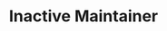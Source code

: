 ---
github: hrxorxm
name: 이하람
title: Inactive Maintainer
team: Alumni
link_linkedin:
link_twitter:
link_facebook:
link_instagram:
---